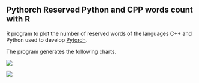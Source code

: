 ## Pythorch Reserved Python and CPP words count with R

R program to plot the number of reserved words of the languages C++ and Python used to develop [Pytorch](https://github.com/pytorch/pytorch).

The program generates the following charts.

![](https://github.com/IsaiasPachecoIPN/LanguajeRWordCount/blob/main/images/cpp_words_count_v2.png)

![](https://github.com/IsaiasPachecoIPN/LanguajeRWordCount/blob/main/images/python_words_count_v2.png)
